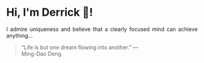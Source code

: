 # Hi, I'm Derrick 👋!
<p align="justify">I admire uniqueness and believe that a clearly focused mind can achieve anything...</p> 
<!-- #quote-start -->
<blockquote>&ldquo;Life is but one dream flowing into another.&rdquo; &mdash; <footer>Ming-Dao Deng</footer></blockquote>
<!-- #quote-end -->
